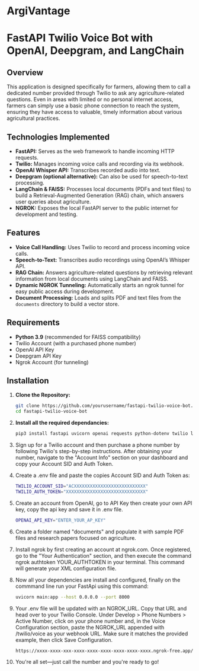 # ArgiVantage
# FastAPI Twilio Voice Bot with OpenAI, Deepgram, and LangChain

## Overview

This application is designed specifically for farmers, allowing them to call a dedicated number provided through Twilio to ask any agriculture-related questions. Even in areas with limited or no personal internet access, farmers can simply use a basic phone connection to reach the system, ensuring they have access to valuable, timely information about various agricultural practices.

## Technologies Implemented

- **FastAPI:** Serves as the web framework to handle incoming HTTP requests.
- **Twilio:** Manages incoming voice calls and recording via its webhook.
- **OpenAI Whisper API:** Transcribes recorded audio into text.
- **Deepgram (optional alternative):** Can also be used for speech-to-text processing.
- **LangChain & FAISS:** Processes local documents (PDFs and text files) to build a Retrieval-Augmented Generation (RAG) chain, which answers user queries about agriculture.
- **NGROK:** Exposes the local FastAPI server to the public internet for development and testing.

## Features

- **Voice Call Handling:** Uses Twilio to record and process incoming voice calls.
- **Speech-to-Text:** Transcribes audio recordings using OpenAI’s Whisper API.
- **RAG Chain:** Answers agriculture-related questions by retrieving relevant information from local documents using LangChain and FAISS.
- **Dynamic NGROK Tunneling:** Automatically starts an ngrok tunnel for easy public access during development.
- **Document Processing:** Loads and splits PDF and text files from the `documents` directory to build a vector store.

## Requirements

- **Python 3.9** (recommended for FAISS compatibility)
- Twilio Account (with a purchased phone number)
- OpenAI API Key
- Deepgram API Key
- Ngrok Account (for tunneling)

## Installation

1. **Clone the Repository:**

   ```bash
   git clone https://github.com/yourusername/fastapi-twilio-voice-bot.git
   cd fastapi-twilio-voice-bot
2. **Install all the required dependancies:**
   ```bash
   pip3 install fastapi uvicorn openai requests python-dotenv twilio langchain langchain-openai langchain-community aiohttp pyngrok PyMuPDF faiss-cpu
3. Sign up for a Twilio account and then purchase a phone number by following Twilio's step-by-step instructions. After obtaining your number, navigate to the "Account Info" section on your dashboard and copy your Account SID and Auth Token.
4. Create a .env file and paste the copies Account SID and Auth Token as:
   ```bash
   TWILIO_ACCOUNT_SID="ACXXXXXXXXXXXXXXXXXXXXXXXXXXX"
   TWILIO_AUTH_TOKEN="XXXXXXXXXXXXXXXXXXXXXXXXXXXXXX"
5. Create an account from OpenAI, go to API Key then create your own API key, copy the api key and save it in .env file.
   ```bash
   OPENAI_API_KEY="ENTER_YOUR_AP_KEY"
6. Create a folder named "documents" and populate it with sample PDF files and research papers focused on agriculture.
7. Install ngrok by first creating an account at ngrok.com. Once registered, go to the "Your Authentication" section, and then execute the command ngrok authtoken YOUR_AUTHTOKEN in your terminal. This command will generate your XML configuration file.
8. Now all your dependencies are install and configured, finally on the commmand line run your FastApi using this command:
   ```bash
   uvicorn main:app --host 0.0.0.0 --port 8000
9. Your .env file will be updated with an NGROK_URL. Copy that URL and head over to your Twilio Console. Under Develop > Phone Numbers > Active Number, click on your phone number and, in the Voice Configuration section, paste the NGROK_URL appended with /twilio/voice as your webhook URL. Make sure it matches the provided example, then click Save Configuration.
   ```bash
   https://xxxx-xxxx-xxx-xxxx-xxxx-xxxx-xxxx-xxxx-xxxx.ngrok-free.app/twilio/voice
10. You're all set—just call the number and you're ready to go!
   
